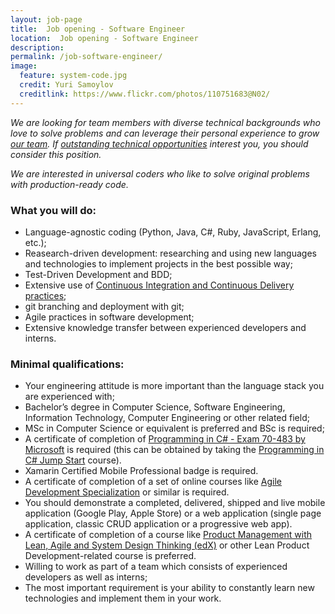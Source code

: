 ```yaml
---
layout: job-page 
title:  Job opening - Software Engineer 
location:  Job opening - Software Engineer 
description:  
permalink: /job-software-engineer/
image:
  feature: system-code.jpg 
  credit: Yuri Samoylov 
  creditlink: https://www.flickr.com/photos/110751683@N02/
---
```



*We are looking for team members with diverse technical backgrounds who love to solve problems and can leverage their personal experience to grow [our team](/). If [outstanding technical opportunities](http://tunnll.com) interest you, you should consider this position.*

*We are interested in universal coders who like to solve original problems with production-ready code.*



### What you will do:

*   Language-agnostic coding (Python, Java, C#, Ruby, JavaScript, Erlang, etc.);
*   Reasearch-driven development: researching and using new languages and technologies to implement projects in the best possible way;
*   Test-Driven Development and BDD;
*   Extensive use of [Continuous Integration and Continuous Delivery practices](https://continuousdelivery.com/);
*   git branching and deployment with git;
*   Agile practices in software development;
*   Extensive knowledge transfer between experienced developers and interns.

### Minimal qualifications:

*   Your engineering attitude is more important than the language stack you are experienced with;
*   Bachelor’s degree in Computer Science, Software Engineering, Information Technology, Computer Engineering or other related field;
*   MSc in Computer Science or equivalent is preferred and BSc is required;
*   A certificate of completion of [Programming in C# - Exam 70-483 by Microsoft](https://www.microsoft.com/en-us/learning/exam-70-483.aspx) is required (this can be obtained by taking the [Programming in C# Jump Start](https://mva.microsoft.com/en-us/training-courses/programming-in-c-jump-start-14254?l=j0iuozSfB_6900115888) course).
*   Xamarin Certified Mobile Professional badge is required.
*   A certificate of completion of a set of online courses like [Agile Development Specialization](https://www.coursera.org/specializations/agile-development) or similar is required.
*   You should demonstrate a completed, delivered, shipped and live mobile application (Google Play, Apple Store) or a web application (single page application, classic CRUD application or a progressive web app).
*   A certificate of completion of a course like [Product Management with Lean, Agile and System Design Thinking (edX)](https://www.mooc-list.com/course/product-management-lean-agile-and-system-design-thinking-edx) or other Lean Product Development-related course is preferred.
*   Willing to work as part of a team which consists of experienced developers as well as interns;
*   The most important requirement is your ability to constantly learn new technologies and implement them in your work.
